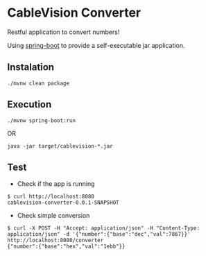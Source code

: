 # CableVision Converter

Restful application to convert numbers!

Using [spring-boot](http://projects.spring.io/spring-boot/) to provide a self-executable jar application.

## Instalation

`./mvnw clean package`

## Execution

`./mvnw spring-boot:run`

OR

`java -jar target/cablevision-*.jar`

## Test

- Check if the app is running
```
$ curl http://localhost:8080
cablevision-converter-0.0.1-SNAPSHOT
```

- Check simple conversion
```
$ curl -X POST -H "Accept: application/json" -H "Content-Type: application/json" -d '{"number":{"base":"dec","val":7867}}' http://localhost:8080/converter
{"number":{"base":"hex","val":"1ebb"}}
```
